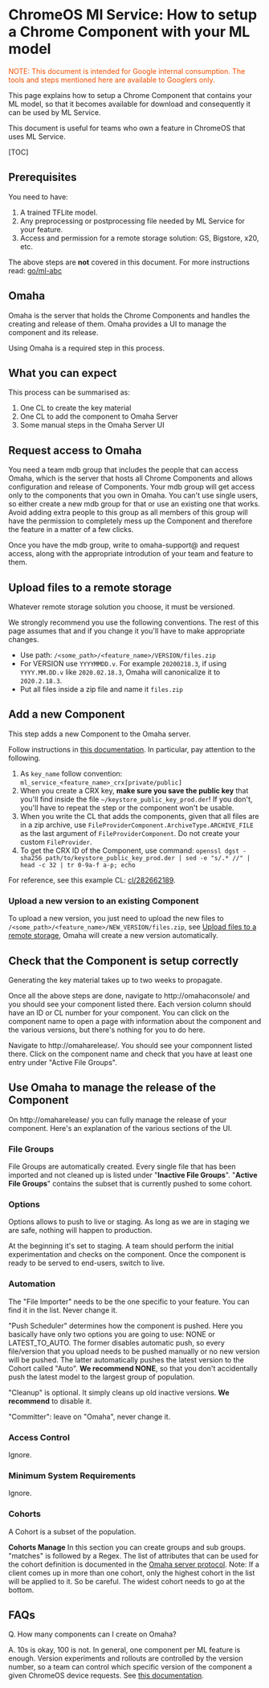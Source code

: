 # ChromeOS Ml Service: How to setup a Chrome Component with your ML model

<div style="color:#f05000;">
NOTE: This document is intended for Google internal consumption. The tools and
steps mentioned here are available to Googlers only.
</div>

This page explains how to setup a Chrome Component that contains your ML model,
so that it becomes available for download and consequently it can be used by ML
Service.

This document is useful for teams who own a feature in ChromeOS that uses ML
Service.

[TOC]

## Prerequisites

You need to have:

1. A trained TFLite model.
2. Any preprocessing or postprocessing file needed by ML Service for your
   feature.
3. Access and permission for a remote storage solution: GS, Bigstore, x20, etc.

The above steps are **not** covered in this document. For more instructions
read: [go/ml-abc](http://go/ml-abc)

## Omaha

Omaha is the server that holds the Chrome Components and handles the creating
and release of them. Omaha provides a UI to manage the component and its
release.

Using Omaha is a required step in this process.

## What you can expect

This process can be summarised as:
1. One CL to create the key material
2. One CL to add the component to Omaha Server
3. Some manual steps in the Omaha Server UI

## Request access to Omaha

You need a team mdb group that includes the people that can access Omaha, which
is the server that hosts all Chrome Components and allows configuration and
release of Components. Your mdb group will get access only to the components
that you own in Omaha. You can't use single users, so either create a new mdb
group for that or use an existing one that works. Avoid adding extra people to
this group as all members of this group will have the permission to completely
mess up the Component and therefore the feature in a matter of a few clicks.

Once you have the mdb group, write to omaha-support@ and request access, along
with the appropriate introdution of your team and feature to them.

## Upload files to a remote storage

Whatever remote storage solution you choose, it must be versioned.

We strongly recommend you use the following conventions. The rest of this page
assumes that and if you change it you'll have to make appropriate changes.

*   Use path: `/<some_path>/<feature_name>/VERSION/files.zip`
*   For VERSION use `YYYYMMDD.v`. For example `20200218.3`, if using
    `YYYY.MM.DD.v` like `2020.02.18.3`, Omaha will canonicalize it to
    `2020.2.18.3`.
*   Put all files inside a zip file and name it `files.zip`

## Add a new Component

This step adds a new Component to the Omaha server.

Follow instructions in [this documentation][add-component-doc]. In particular,
pay attention to the following.

1. As `key_name` follow convention: `ml_service_<feature_name>_crx[private/public]`
2. When you create a CRX key, **make sure you save the public key** that you'll
   find inside the file `~/keystore_public_key_prod.der`! If you don't, you'll
   have to repeat the step or the component won't be usable.
3. When you write the CL that adds the components, given that all files are in a
   zip archive, use `FileProviderComponent.ArchiveType.ARCHIVE_FILE` as the last
   argument of `FileProviderComponent`.
   Do not create your custom `FileProvider`.
4. To get the CRX ID of the Component, use command:
   `openssl dgst -sha256 path/to/keystore_public_key_prod.der | sed -e "s/.* //" | head -c 32 | tr 0-9a-f a-p; echo`

For reference, see this example CL: [cl/282662189](http://cl/282662189).

### Upload a new version to an existing Component

To upload a new version, you just need to upload the new files to
`/<some_path>/<feature_name>/NEW_VERSION/files.zip`, see [Upload files to a
remote storage], Omaha will create a new version automatically.

## Check that the Component is setup correctly

Generating the key material takes up to two weeks to propagate.

Once all the above steps are done, navigate to http://omahaconsole/ and you
should see your component listed there. Each version column should have an ID or
CL number for your component. You can click on the component name to open a page
with information about the component and the various versions, but there's
nothing for you to do here.

Navigate to http://omaharelease/. You should see your componnent listed there.
Click on the component name and check that you have at least one entry under
"Active File Groups".

## Use Omaha to manage the release of the Component

On http://omaharelease/ you can fully manage the release of your component.
Here's an explanation of the various sections of the UI.

### File Groups
File Groups are automatically created. Every single file that has been imported
and not cleaned up is listed under "**Inactive File Groups**".
"**Active File Groups**" contains the subset that is currently pushed to some cohort.

### Options
Options allows to push to live or staging. As long as we are in staging we are
safe, nothing will happen to production.

At the beginning it's set to staging. A team should perform the initial
experimentation and checks on the component. Once the component is ready to be
served to end-users, switch to live.

### Automation
The "File Importer" needs to be the one specific to your feature. You can find it
in the list. Never change it.

"Push Scheduler" determines how the component is pushed. Here you basically have
only two options you are going to use: NONE or LATEST_TO_AUTO. The former
disables automatic push, so every file/version that you upload needs to be
pushed manually or no new version will be pushed. The latter automatically
pushes the latest version to the Cohort called "Auto".
**We recommend NONE**, so that you don't accidentally push the latest model to the
largest group of population.

"Cleanup" is optional. It simply cleans up old inactive versions.
**We recommend** to disable it.

"Committer": leave on "Omaha", never change it.

### Access Control
Ignore.

### Minimum System Requirements
Ignore.

### Cohorts
A Cohort is a subset of the population.

**Cohorts Manage**
In this section you can create groups and sub groups. "matches" is followed by
a Regex.
The list of attributes that can be used for the cohort definition is documented
in the [Omaha server protocol][omaha-protocol].
Note: If a client comes up in more than one cohort, only the highest cohort in
the list will be applied to it. So be careful. The widest cohort needs to go
at the bottom.

## FAQs

Q. How many components can I create on Omaha?

A. 10s is okay, 100 is not. In general, one component per ML feature is enough.
Version experiments and rollouts are controlled by the version number, so a
team can control which specific version of the component a given ChromeOS
device requests. See [this documentation][version-control-oob].


[add-component-doc]: https://g3doc.corp.google.com/company/teams/chrome/component_updater.md#adding-new-components
[omaha-protocol]: https://github.com/google/omaha/blob/master/doc/ServerProtocolV3.md
[version-control-oob]: https://docs.google.com/document/d/11erwhc0Ppul4SPXE7DtvW9wz-0CQmKK4b9dFTloByos
[Upload files to a remote storage]: #Upload-files-to-a-remote-storage

